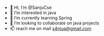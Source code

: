 - 👋 Hi, I’m @SanjuCse
- 👀 I’m interested in java
- 🌱 I’m currently learning Spring
- 💞️ I’m looking to collaborate on java projects
- 📫 reach me on mail s4njua@gmail.com

<!---
SanjuCse/SanjuCse is a ✨ special ✨ repository because its `README.md` (this file) appears on your GitHub profile.
You can click the Preview link to take a look at your changes.
--->
